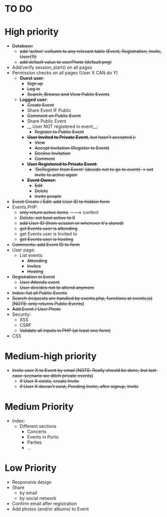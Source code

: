 TO DO
=========
# High priority
* ~~Database:~~
	* ~~add 'active' collumn to any relevant table (Event, Registration, Invite, User(?))~~
	* ~~add default value to userPhoto (default.png)~~
* Add/verify session_start() on all pages 
* Permission checks on all pages (User X CAN do Y)
	* __Guest user__:
		* ~~Sign up~~
		* ~~Log in~~
		* ~~Search, Browse and View Public Events~~
	* __Logged user__:
		* ~~Create Event~~
		* Share Event IF Public
		* ~~Comment on Public Event~~
		* Share Public Event
		* __ User NOT registered in event__:
			* ~~Register to Public Event~~
		* ~~__User Invited to Private Event__, but hasn't accepted ):~~
			* ~~View~~
			* ~~Accept Invitation (Register to Event)~~
			* ~~Decline Invitation~~
			* ~~Comment~~
		* ~~__User Registered to Private Event__:~~
			* ~~'DeRegister from Event' (decide not to go to event) -> set invite to active again~~
		* ~~__Event Owner__:~~
			* ~~Edit~~
			* ~~Delete~~
			* ~~Invite people~~
* ~~Event Create / Edit: add User ID to hidden form~~
* Events.PHP:
	* ~~only return active items~~ ---> conferir
	* ~~Delete: set bool active to 0~~
	* ~~add User ID (from session or wherever it's stored)~~
	* ~~get Events user is attending~~
	* get Events user is Invited to 
	* ~~get Events user is hosting~~
* ~~Comments: add Event ID to form~~
* User page:
	* List events:
		* ~~Attending~~
		* ~~Invites~~
		* ~~Hosting~~
* ~~Registration in Event~~
	* ~~User Attends event~~
	* ~~User decides not to attend anymore~~
* ~~Index: list all Public Events~~
* ~~Search (requests are handled by events.php, functions at events.js) [NOTE: only returns Public Events]~~
* ~~Add Event / User Photo~~
* Security:
	* XSS
	* CSRF
	* ~~Validate all inputs in PHP (at least one form)~~
* CSS

# Medium-high priority
* ~~Invite user X to Event by email [NOTE: Really should be done, but last-case-scenario we ditch private events]~~
	* ~~if User X exists, create Invite~~
	* ~~if User X doesn't exist, Pending Invite, after signup, Invite~~

# Medium Priority
* Index:
	* Different sections
		* Concerts
		* Events in Porto
		* Parties
		* ...

# Low Priority
* Responsive design
* Share
	* by email
	* by social network
* Confirm email after registration
* Add photos (and/or albums) to Event
